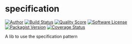 # specification

[![Author](https://img.shields.io/badge/author-@RemiSan-blue.svg?style=flat-square)](https://twitter.com/RemiSan)
[![Build Status](https://img.shields.io/travis/remi-san/specification/master.svg?style=flat-square)](https://travis-ci.org/remi-san/specification)
[![Quality Score](https://img.shields.io/scrutinizer/g/remi-san/specification.svg?style=flat-square)](https://scrutinizer-ci.com/g/remi-san/specification)
[![Software License](https://img.shields.io/badge/license-MIT-brightgreen.svg?style=flat-square)](LICENSE)
[![Packagist Version](https://img.shields.io/packagist/v/remi-san/specification.svg?style=flat-square)](https://packagist.org/packages/remi-san/specification)
[![Coverage Status](https://img.shields.io/scrutinizer/coverage/g/remi-san/specification.svg?style=flat-square)](https://scrutinizer-ci.com/g/remi-san/specification/code-structure)

A lib to use the specification pattern
